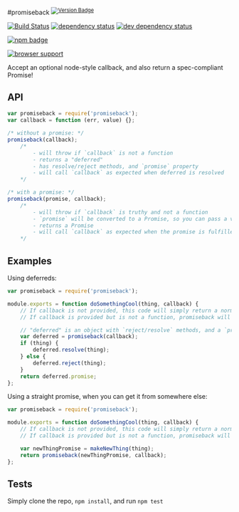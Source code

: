 #promiseback <sup>[![Version Badge][2]][1]</sup>

[![Build Status][3]][4] [![dependency status][5]][6] [![dev dependency status][7]][8]

[![npm badge][11]][1]

[![browser support][9]][10]

Accept an optional node-style callback, and also return a spec-compliant Promise!

## API
```js
var promiseback = require('promiseback');
var callback = function (err, value) {};

/* without a promise: */
promiseback(callback);
	/*
		- will throw if `callback` is not a function
		- returns a "deferred"
		- has resolve/reject methods, and `promise` property
		- will call `callback` as expected when deferred is resolved
	*/

/* with a promise: */
promiseback(promise, callback);
	/*
		- will throw if `callback` is truthy and not a function
		- `promise` will be converted to a Promise, so you can pass a value as well
		- returns a Promise
		- will call `callback` as expected when the promise is fulfilled
	*/
```

## Examples

Using deferreds:
```js
var promiseback = require('promiseback');

module.exports = function doSomethingCool(thing, callback) {
	// If callback is not provided, this code will simply return a normal promise.
	// If callback is provided but is not a function, promiseback will immediately throw a TypeError.

	// "deferred" is an object with `reject/resolve` methods, and a `promise` property.
	var deferred = promiseback(callback);
	if (thing) {
		deferred.resolve(thing);
	} else {
		deferred.reject(thing);
	}
	return deferred.promise;
};
```

Using a straight promise, when you can get it from somewhere else:
```js
var promiseback = require('promiseback');

module.exports = function doSomethingCool(thing, callback) {
	// If callback is not provided, this code will simply return a normal promise.
	// If callback is provided but is not a function, promiseback will immediately throw a TypeError.

	var newThingPromise = makeNewThing(thing);
	return promiseback(newThingPromise, callback);
};
```

## Tests
Simply clone the repo, `npm install`, and run `npm test`

[1]: https://npmjs.org/package/promiseback
[2]: http://vb.teelaun.ch/ljharb/promiseback.svg
[3]: https://travis-ci.org/ljharb/promiseback.png
[4]: https://travis-ci.org/ljharb/promiseback
[5]: https://david-dm.org/ljharb/promiseback.png
[6]: https://david-dm.org/ljharb/promiseback
[7]: https://david-dm.org/ljharb/promiseback/dev-status.png
[8]: https://david-dm.org/ljharb/promiseback#info=devDependencies
[9]: https://ci.testling.com/ljharb/promiseback.png
[10]: https://ci.testling.com/ljharb/promiseback
[11]: https://nodei.co/npm/promiseback.png?downloads=true&stars=true

